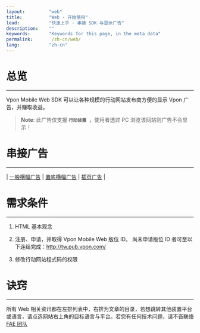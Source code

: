 ```yaml
---
layout:         "web"
title:          "Web - 开始使用"
lead:           "快速上手 - 串接 SDK 与显示广告"
description:    ""
keywords:       "Keywords for this page, in the meta data"
permalink:       /zh-cn/web/
lang:           "zh-cn"
---
```


# 总览
---
Vpon Mobile Web SDK 可以让各种规模的行动网站发布商方便的显示 Vpon 广告，并赚取收益。


> **Note**:
>此广告仅支援<strong> `行动装置 `</strong>，使用者透过 PC 浏览该网站则广告不会显示！



# 串接广告
---

| [一般横幅广告][1] | [置底横幅广告][2] | [插页广告][3] |


# 需求条件
---

1. HTML 基本观念

2. 注册、申请，并取得 Vpon Mobile Web 版位 ID。
尚未申请版位 ID 者可至以下连结完成：<http://tw.pub.vpon.com/>

3. 修改行动网站程式码的权限



# 诀窍
---
所有 Web 相关资讯都在左排列表中，右排为文章的目录，若想跳转其他装置平台或语言，请点选网站右上角的目标语言与平台。若您有任何技术问题，请不吝联络 [FAE 团队](mailto:fae@vpon.com)


[1]: {{site.baseurl}}/zh-cn/web/original-banner/
[2]: {{site.baseurl}}/zh-cn/web/adhesion-banner/
[3]: {{site.baseurl}}/zh-cn/web/interstitial/
